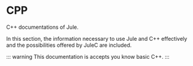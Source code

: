 # CPP
C++ documentations of Jule.

In this section, the information necessary to use Jule and C++ effectively and the possibilities offered by JuleC are included.

::: warning
This documentation is accepts you know basic C++.
:::